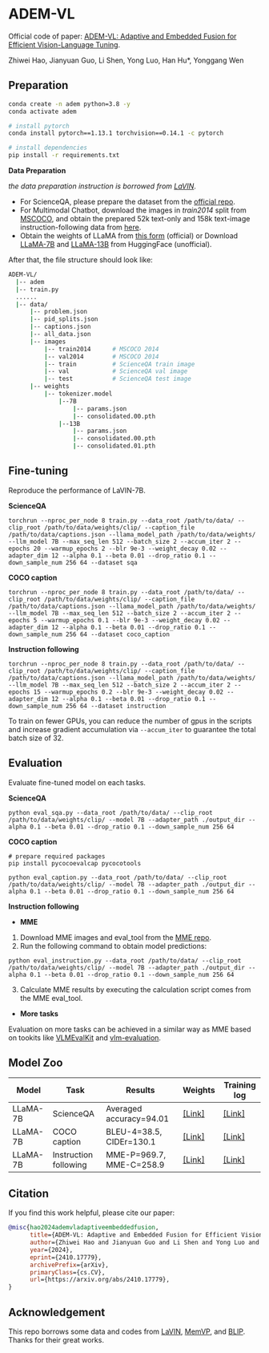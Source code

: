 # ADEM-VL

Official code of paper: [ADEM-VL: Adaptive and Embedded Fusion for Efficient Vision-Language Tuning](https://www.arxiv.org/pdf/2410.17779).

Zhiwei Hao, Jianyuan Guo, Li Shen, Yong Luo, Han Hu*, Yonggang Wen

## Preparation 
```bash
conda create -n adem python=3.8 -y
conda activate adem

# install pytorch
conda install pytorch==1.13.1 torchvision==0.14.1 -c pytorch

# install dependencies
pip install -r requirements.txt
```
**Data Preparation**

*the data preparation instruction is borrowed from [LaVIN](https://github.com/luogen1996/LaVIN/tree/main)*.

- For ScienceQA, please prepare the dataset from the [official repo](https://github.com/lupantech/ScienceQA).
- For Multimodal Chatbot, download the images in _train2014_ split from [MSCOCO](http://images.cocodataset.org/zips/train2014.zip), and obtain the prepared 52k text-only and 158k text-image instruction-following data from [here](https://drive.google.com/file/d/1gORDPruqwXbgy6NYmhpDXO7t089yzsg3/view?usp=share_link).
- Obtain the weights of LLaMA from [this form](https://forms.gle/jk851eBVbX1m5TAv5)  (official) or Download [LLaMA-7B](https://huggingface.co/nyanko7/LLaMA-7B/tree/main) and [LLaMA-13B](https://huggingface.co/TheBloke/llama-13b) from HuggingFace (unofficial).

After that, the file structure should look like:

```bash
ADEM-VL/
  |-- adem
  |-- train.py
  ......
  |-- data/
      |-- problem.json
      |-- pid_splits.json
      |-- captions.json
      |-- all_data.json
      |-- images
          |-- train2014      # MSCOCO 2014
          |-- val2014        # MSCOCO 2014
          |-- train          # ScienceQA train image
          |-- val            # ScienceQA val image
          |-- test           # ScienceQA test image
      |-- weights
          |-- tokenizer.model
              |--7B
                  |-- params.json
                  |-- consolidated.00.pth
              |--13B
                  |-- params.json
                  |-- consolidated.00.pth
                  |-- consolidated.01.pth
```
## Fine-tuning
Reproduce the performance of LaVIN-7B.

**ScienceQA**

```shell
torchrun --nproc_per_node 8 train.py --data_root /path/to/data/ --clip_root /path/to/data/weights/clip/ --caption_file /path/to/data/captions.json --llama_model_path /path/to/data/weights/ --llm_model 7B --max_seq_len 512 --batch_size 2 --accum_iter 2 --epochs 20 --warmup_epochs 2 --blr 9e-3 --weight_decay 0.02 --adapter_dim 12 --alpha 0.1 --beta 0.01 --drop_ratio 0.1 --down_sample_num 256 64 --dataset sqa
```

**COCO caption**

```shell
torchrun --nproc_per_node 8 train.py --data_root /path/to/data/ --clip_root /path/to/data/weights/clip/ --caption_file /path/to/data/captions.json --llama_model_path /path/to/data/weights/ --llm_model 7B --max_seq_len 512 --batch_size 2 --accum_iter 2 --epochs 5 --warmup_epochs 0.1 --blr 9e-3 --weight_decay 0.02 --adapter_dim 12 --alpha 0.1 --beta 0.01 --drop_ratio 0.1 --down_sample_num 256 64 --dataset coco_caption
```

**Instruction following**

```shell
torchrun --nproc_per_node 8 train.py --data_root /path/to/data/ --clip_root /path/to/data/weights/clip/ --caption_file /path/to/data/captions.json --llama_model_path /path/to/data/weights/ --llm_model 7B --max_seq_len 512 --batch_size 2 --accum_iter 2 --epochs 15 --warmup_epochs 0.2 --blr 9e-3 --weight_decay 0.02 --adapter_dim 12 --alpha 0.1 --beta 0.01 --drop_ratio 0.1 --down_sample_num 256 64 --dataset instruction
```

To train on fewer GPUs, you can reduce the number of gpus in the scripts and increase gradient accumulation via ```--accum_iter``` to guarantee the total batch size of 32.

## Evaluation

Evaluate fine-tuned model on each tasks.

**ScienceQA**

```shell
python eval_sqa.py --data_root /path/to/data/ --clip_root /path/to/data/weights/clip/ --model 7B --adapter_path ./output_dir --alpha 0.1 --beta 0.01 --drop_ratio 0.1 --down_sample_num 256 64
```

**COCO caption**

```shell
# prepare required packages
pip install pycocoevalcap pycocotools

python eval_caption.py --data_root /path/to/data/ --clip_root /path/to/data/weights/clip/ --model 7B --adapter_path ./output_dir --alpha 0.1 --beta 0.01 --drop_ratio 0.1 --down_sample_num 256 64
```

**Instruction following**

- **MME**

1. Download MME images and eval_tool from the [MME repo](https://github.com/BradyFU/Awesome-Multimodal-Large-Language-Models/blob/Evaluation/README.md).
2. Run the following command to obtain model predictions:

```shell
python eval_instruction.py --data_root /path/to/data/ --clip_root /path/to/data/weights/clip/ --model 7B --adapter_path ./output_dir --alpha 0.1 --beta 0.01 --drop_ratio 0.1 --down_sample_num 256 64
```

3. Calculate MME results by executing the calculation script comes from the MME eval_tool.

- **More tasks**

Evaluation on more tasks can be achieved in a similar way as MME based on tookits like [VLMEvalKit](https://github.com/open-compass/VLMEvalKit) and [vlm-evaluation](https://github.com/TRI-ML/vlm-evaluation).

## Model Zoo
| Model    | Task                  | Results                  | Weights                                                      | Training log                                                 |
| -------- | --------------------- | ------------------------ | ------------------------------------------------------------ | ------------------------------------------------------------ |
| LLaMA-7B | ScienceQA             | Averaged accuracy=94.01  | [[Link]](https://github.com/Hao840/ADEM-VL/releases/download/checkpoint/checkpoint_7B_sqa.pth) | [[Link]](https://github.com/Hao840/ADEM-VL/releases/download/checkpoint/train_log_7B_sqa.txt) |
| LLaMA-7B | COCO caption          | BLEU-4=38.5, CIDEr=130.1 | [[Link]](https://github.com/Hao840/ADEM-VL/releases/download/checkpoint/checkpoint_7B_caption.pth) | [[Link]](https://github.com/Hao840/ADEM-VL/releases/download/checkpoint/train_log_7B_caption.txt) |
| LLaMA-7B | Instruction following | MME-P=969.7, MME-C=258.9 | [[Link]](https://github.com/Hao840/ADEM-VL/releases/download/checkpoint/checkpoint_7B_instruction.pth) | [[Link]](https://github.com/Hao840/ADEM-VL/releases/download/checkpoint/train_log_7B_instruction.txt) |

## Citation
If you find this work helpful, please cite our paper:
```BibTeX
@misc{hao2024ademvladaptiveembeddedfusion,
      title={ADEM-VL: Adaptive and Embedded Fusion for Efficient Vision-Language Tuning}, 
      author={Zhiwei Hao and Jianyuan Guo and Li Shen and Yong Luo and Han Hu and Yonggang Wen},
      year={2024},
      eprint={2410.17779},
      archivePrefix={arXiv},
      primaryClass={cs.CV},
      url={https://arxiv.org/abs/2410.17779}, 
}
```

## Acknowledgement
This repo borrows some data and codes from [LaVIN](https://github.com/luogen1996/LaVIN/tree/main), [MemVP](https://github.com/JieShibo/MemVP), and [BLIP](https://github.com/salesforce/BLIP). Thanks for their great works.
